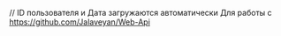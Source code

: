 // ID пользователя и Дата загружаются автоматически
Для работы с https://github.com/Jalaveyan/Web-Api

